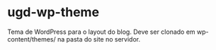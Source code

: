 # ugd-wp-theme
Tema de WordPress para o layout do blog. Deve ser clonado em wp-content/themes/ na pasta do site no servidor.
